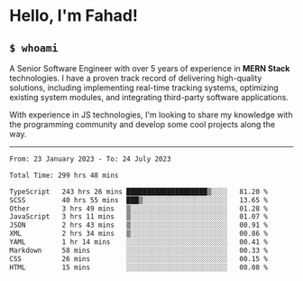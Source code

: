 <h1>Hello, I'm Fahad!</h1>

<h2><code>$ whoami</code></h2>

A Senior Software Engineer with over 5 years of experience in **MERN Stack** technologies. I have a proven track record of delivering high-quality solutions, including implementing real-time tracking systems, optimizing existing system modules, and integrating third-party software applications.

With experience in JS technologies, I'm looking to share my knowledge with the programming community and develop some cool projects along the way.

---

<!--START_SECTION:waka-->

```txt
From: 23 January 2023 - To: 24 July 2023

Total Time: 299 hrs 48 mins

TypeScript   243 hrs 26 mins ████████████████████▒░░░░   81.20 %
SCSS         40 hrs 55 mins  ███▒░░░░░░░░░░░░░░░░░░░░░   13.65 %
Other        3 hrs 49 mins   ▒░░░░░░░░░░░░░░░░░░░░░░░░   01.28 %
JavaScript   3 hrs 11 mins   ▒░░░░░░░░░░░░░░░░░░░░░░░░   01.07 %
JSON         2 hrs 43 mins   ▒░░░░░░░░░░░░░░░░░░░░░░░░   00.91 %
XML          2 hrs 34 mins   ▒░░░░░░░░░░░░░░░░░░░░░░░░   00.86 %
YAML         1 hr 14 mins    ░░░░░░░░░░░░░░░░░░░░░░░░░   00.41 %
Markdown     58 mins         ░░░░░░░░░░░░░░░░░░░░░░░░░   00.33 %
CSS          26 mins         ░░░░░░░░░░░░░░░░░░░░░░░░░   00.15 %
HTML         15 mins         ░░░░░░░░░░░░░░░░░░░░░░░░░   00.08 %
```

<!--END_SECTION:waka-->

<!--
**heyFahad/heyFahad** is a ✨ _special_ ✨ repository because its `README.md` (this file) appears on your GitHub profile.

Here are some ideas to get you started:

- 🔭 I’m currently working on ...
- 🌱 I’m currently learning ...
- 👯 I’m looking to collaborate on ...
- 🤔 I’m looking for help with ...
- 💬 Ask me about ...
- 📫 How to reach me: ...
- 😄 Pronouns: ...
- ⚡ Fun fact: ...
-->
